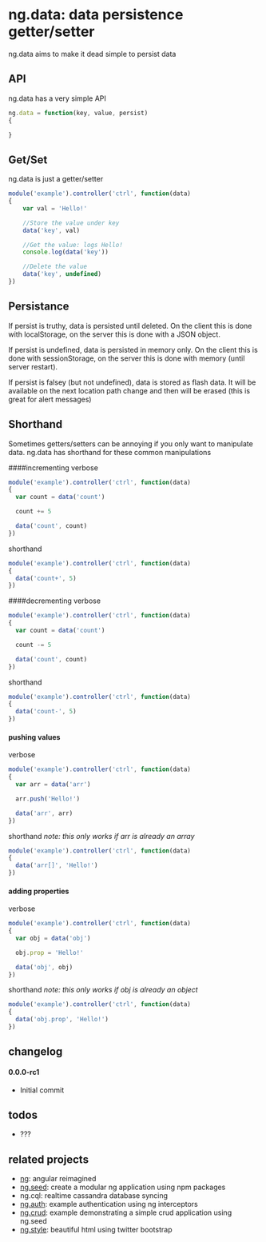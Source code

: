 # ng.data: data persistence getter/setter
ng.data aims to make it dead simple to persist data

## API
ng.data has a very simple API
```javascript
ng.data = function(key, value, persist)
{

}
```

## Get/Set
ng.data is just a getter/setter
```javascript
module('example').controller('ctrl', function(data)
{
	var val = 'Hello!'

	//Store the value under key
	data('key', val)

	//Get the value: logs Hello!
	console.log(data('key'))

	//Delete the value
	data('key', undefined)
})
```

## Persistance

If persist is truthy, data is persisted until deleted. On the client this is done with localStorage, on the server this is done with a JSON object.

If persist is undefined, data is persisted in memory only.  On the client this is done with sessionStorage, on the server this is done with memory (until server restart).

If persist is falsey (but not undefined), data is stored as flash data.  It will be available on the next location path change and then will be erased (this is great for alert messages)

## Shorthand
Sometimes getters/setters can be annoying if you only want to manipulate data. ng.data has shorthand for these common manipulations

####incrementing
verbose
```javascript
module('example').controller('ctrl', function(data)
{
  var count = data('count')

  count += 5

  data('count', count)
})
```

shorthand
```javascript
module('example').controller('ctrl', function(data)
{
  data('count+', 5)
})
```

####decrementing
verbose
```javascript
module('example').controller('ctrl', function(data)
{
  var count = data('count')

  count -= 5

  data('count', count)
})
```
shorthand
```javascript
module('example').controller('ctrl', function(data)
{
  data('count-', 5)
})
```

#### pushing values
verbose
```javascript
module('example').controller('ctrl', function(data)
{
  var arr = data('arr')

  arr.push('Hello!')

  data('arr', arr)
})
```

shorthand
*note: this only works if arr is already an array*
```javascript
module('example').controller('ctrl', function(data)
{
  data('arr[]', 'Hello!')
})
```

#### adding properties
verbose
```javascript
module('example').controller('ctrl', function(data)
{
  var obj = data('obj')

  obj.prop = 'Hello!'

  data('obj', obj)
})
```

shorthand
*note: this only works if obj is already an object*
```javascript
module('example').controller('ctrl', function(data)
{
  data('obj.prop', 'Hello!')
})
```

## changelog
#### 0.0.0-rc1
- Initial commit

## todos
- ???

## related projects
- [ng](https://github.com/ng-/ng): angular reimagined
- [ng.seed](https://github.com/ng-/ng.seed): create a modular ng application using npm packages
- ng.cql: realtime cassandra database syncing
- [ng.auth](https://github.com/ng-/ng.auth): example authentication using ng interceptors
- [ng.crud](https://github.com/ng-/ng.crud): example demonstrating a simple crud application using ng.seed
- [ng.style](https://github.com/ng-/ng.style): beautiful html using twitter bootstrap
